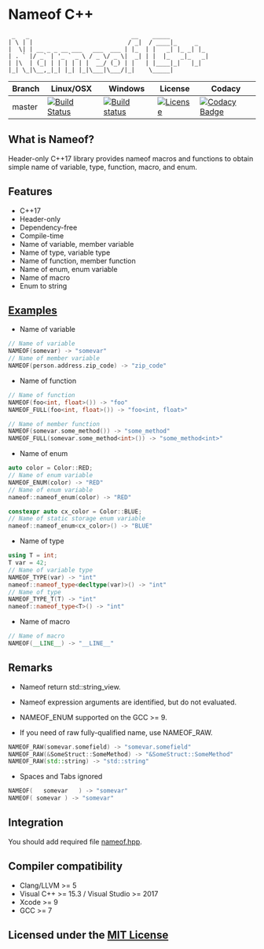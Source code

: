 # Nameof C++

```text
 _   _                             __    _____
| \ | |                           / _|  / ____|_     _
|  \| | __ _ _ __ ___   ___  ___ | |_  | |   _| |_ _| |_
| . ` |/ _` | '_ ` _ \ / _ \/ _ \|  _| | |  |_   _|_   _|
| |\  | (_| | | | | | |  __/ (_) | |   | |____|_|   |_|
|_| \_|\__,_|_| |_| |_|\___|\___/|_|    \_____|
```

Branch | Linux/OSX | Windows | License | Codacy
-------|-----------|---------|---------|-------
master |[![Build Status](https://travis-ci.org/Neargye/nameof.svg?branch=master)](https://travis-ci.org/Neargye/nameof)|[![Build status](https://ci.appveyor.com/api/projects/status/yq5fk0d9mwljbubt/branch/master?svg=true)](https://ci.appveyor.com/project/Neargye/nameof/branch/master)|[![License](https://img.shields.io/github/license/Neargye/nameof.svg)](LICENSE)|[![Codacy Badge](https://api.codacy.com/project/badge/Grade/1d06f3f07afe4f34acd29c0c8efa830b)](https://www.codacy.com/app/Neargye/nameof?utm_source=github.com&amp;utm_medium=referral&amp;utm_content=Neargye/nameof&amp;utm_campaign=Badge_Grade)

## What is Nameof?

Header-only C++17 library provides nameof macros and functions to obtain simple name of variable, type, function, macro, and enum.

## Features

* C++17
* Header-only
* Dependency-free
* Compile-time
* Name of variable, member variable
* Name of type, variable type
* Name of function, member function
* Name of enum, enum variable
* Name of macro
* Enum to string

## [Examples](example/example.cpp)

* Name of variable
```cpp
// Name of variable
NAMEOF(somevar) -> "somevar"
// Name of member variable
NAMEOF(person.address.zip_code) -> "zip_code"
```

* Name of function
```cpp
// Name of function
NAMEOF(foo<int, float>()) -> "foo"
NAMEOF_FULL(foo<int, float>()) -> "foo<int, float>"

// Name of member function
NAMEOF(somevar.some_method()) -> "some_method"
NAMEOF_FULL(somevar.some_method<int>()) -> "some_method<int>"
```

* Name of enum
```cpp
auto color = Color::RED;
// Name of enum variable
NAMEOF_ENUM(color) -> "RED"
// Name of enum variable
nameof::nameof_enum(color) -> "RED"

constexpr auto cx_color = Color::BLUE;
// Name of static storage enum variable
nameof::nameof_enum<cx_color>() -> "BLUE"
```

* Name of type
```cpp
using T = int;
T var = 42;
// Name of variable type
NAMEOF_TYPE(var) -> "int"
nameof::nameof_type<decltype(var)>() -> "int"
// Name of type
NAMEOF_TYPE_T(T) -> "int"
nameof::nameof_type<T>() -> "int"
```

* Name of macro
```cpp
// Name of macro
NAMEOF(__LINE__) -> "__LINE__"
```

## Remarks

* Nameof return std::string_view.

* Nameof expression arguments are identified, but do not evaluated.

* NAMEOF_ENUM supported on the GCC >= 9.

* If you need of raw fully-qualified name, use NAMEOF_RAW.
```cpp
NAMEOF_RAW(somevar.somefield) -> "somevar.somefield"
NAMEOF_RAW(&SomeStruct::SomeMethod) -> "&SomeStruct::SomeMethod"
NAMEOF_RAW(std::string) -> "std::string"
```

* Spaces and Tabs ignored
```cpp
NAMEOF(   somevar   ) -> "somevar"
NAMEOF(	somevar	) -> "somevar"
```

## Integration

You should add required file [nameof.hpp](include/nameof.hpp).

## Compiler compatibility

* Clang/LLVM >= 5
* Visual C++ >= 15.3 / Visual Studio >= 2017
* Xcode >= 9
* GCC >= 7

## Licensed under the [MIT License](LICENSE)
